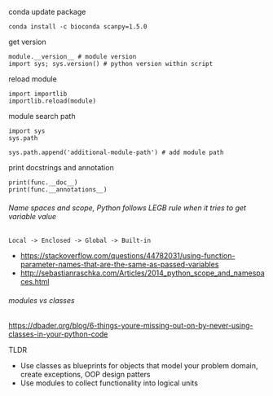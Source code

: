conda update package

    conda install -c bioconda scanpy=1.5.0
    
get version 

    module.__version__ # module version
    import sys; sys.version() # python version within script
    
reload module

    import importlib
    importlib.reload(module)
    
module search path

    import sys
    sys.path
    
    sys.path.append('additional-module-path') # add module path

print docstrings and annotation

    print(func.__doc__)
    print(func.__annotations__)

###### Name spaces and scope, Python follows LEGB rule when it tries to get variable value

    Local -> Enclosed -> Global -> Built-in

* https://stackoverflow.com/questions/44782031/using-function-parameter-names-that-are-the-same-as-passed-variables
* http://sebastianraschka.com/Articles/2014_python_scope_and_namespaces.html

###### modules vs classes

https://dbader.org/blog/6-things-youre-missing-out-on-by-never-using-classes-in-your-python-code

TLDR
* Use classes as blueprints for objects that model your problem domain, create exceptions, OOP design patters
* Use modules to collect functionality into logical units
